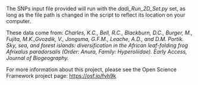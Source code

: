 The SNPs input file provided will run with the *dadi_Run_2D_Set.py* set, as long as the file path is changed in the script to reflect its location on your computer. 

These data come from:
*Charles, K.C., Bell, R.C., Blackburn, D.C., Burger, M., Fujita, M.K.,Gvozdik, V., Jongsma, G.F.M., Leache, A.D., and D.M. Portik. Sky, sea, and forest islands: diversification in the African leaf-folding frog Afrixalus paradorsalis (Order: Anura, Family: Hyperoliidae). Early Access, Journal of Biogeography.*

For more information about this project, please see the Open Science Framework project page: https://osf.io/fvh9k
